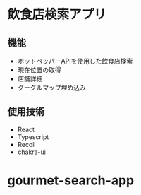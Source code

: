 # 飲食店検索アプリ

## 機能
- ホットペッパーAPIを使用した飲食店検索
- 現在位置の取得
- 店舗詳細
- グーグルマップ埋め込み

## 使用技術
- React
- Typescript
- Recoil
- chakra-ui

# gourmet-search-app
